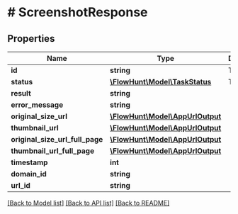 # # ScreenshotResponse

## Properties

Name | Type | Description | Notes
------------ | ------------- | ------------- | -------------
**id** | **string** | Task ID |
**status** | [**\FlowHunt\Model\TaskStatus**](TaskStatus.md) | Task status |
**result** | **string** |  | [optional]
**error_message** | **string** |  | [optional]
**original_size_url** | [**\FlowHunt\Model\AppUrlOutput**](AppUrlOutput.md) |  | [optional]
**thumbnail_url** | [**\FlowHunt\Model\AppUrlOutput**](AppUrlOutput.md) |  | [optional]
**original_size_url_full_page** | [**\FlowHunt\Model\AppUrlOutput**](AppUrlOutput.md) |  | [optional]
**thumbnail_url_full_page** | [**\FlowHunt\Model\AppUrlOutput**](AppUrlOutput.md) |  | [optional]
**timestamp** | **int** |  | [optional]
**domain_id** | **string** |  | [optional]
**url_id** | **string** |  | [optional]

[[Back to Model list]](../../README.md#models) [[Back to API list]](../../README.md#endpoints) [[Back to README]](../../README.md)
